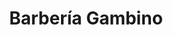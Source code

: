 ---
title: "Barbería Gambino"
url: /ciudad-autonoma-de-buenos-aires/barberia-gambino/
shop: peluquería
---